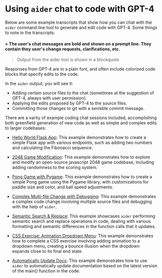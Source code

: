 # Using `aider` chat to code with GPT-4

Below are some example transcripts that show how you can chat with
the `aider` command line tool
to generate and edit code with GPT-4.
Some things to note in the transcripts:

#### > The user's chat messages are bold and shown on a prompt line. They contain they user's change requests, clarifications, etc.

> Output from the aider tool is shown in a blockquote

Responses from GPT-4 are in a plain font, and often include colorized code blocks that specify edits to the code.

In the `aider` output, you will see it:

  - Adding certain source files to the chat (sometimes at the suggestion of GPT-4, always with user permission).
  - Applying the edits proposed by GPT-4 to the source files.
  - Committing those changes to git with a senisble commit message.

There are a varity of example coding chat sessions included,
accomplishing both greenfield generation of new code as well as simple and complex edits to larger codebases:

* [Hello World Flask App](hello-world-flask.md): This example demonstrates how to create a simple Flask app with various endpoints, such as adding two numbers and calculating the Fibonacci sequence.

* [2048 Game Modification](2048-game.md): This example demonstrates how to explore and modify an open-source javascript 2048 game codebase, including adding randomness to the scoring system.

* [Pong Game with Pygame](pong.md): This example demonstrates how to create a simple Pong game using the Pygame library, with customizations for paddle size and color, and ball speed adjustments.

* [Complex Multi-file Change with Debugging](complex-change.md): This example demonstrates a complex code change involving multiple source files and debugging with the help of `aider`.

* [Semantic Search & Replace](semantic-search-replace.md): This example showcases `aider` performing semantic search and replace operations in code, dealing with various formatting and semantic differences in the function calls that it updates.

* [CSS Exercise: Animation Dropdown Menu](css-exercises.md): This example demonstrates how to complete a CSS exercise involving adding animation to a dropdown menu, creating a bounce illusion when the dropdown expands close to its final end state.

* [Automatically Update Docs](update-docs.md): This example demonstrates how to use `aider` to automatically update documentation based on the latest version of the main() function in the code.

